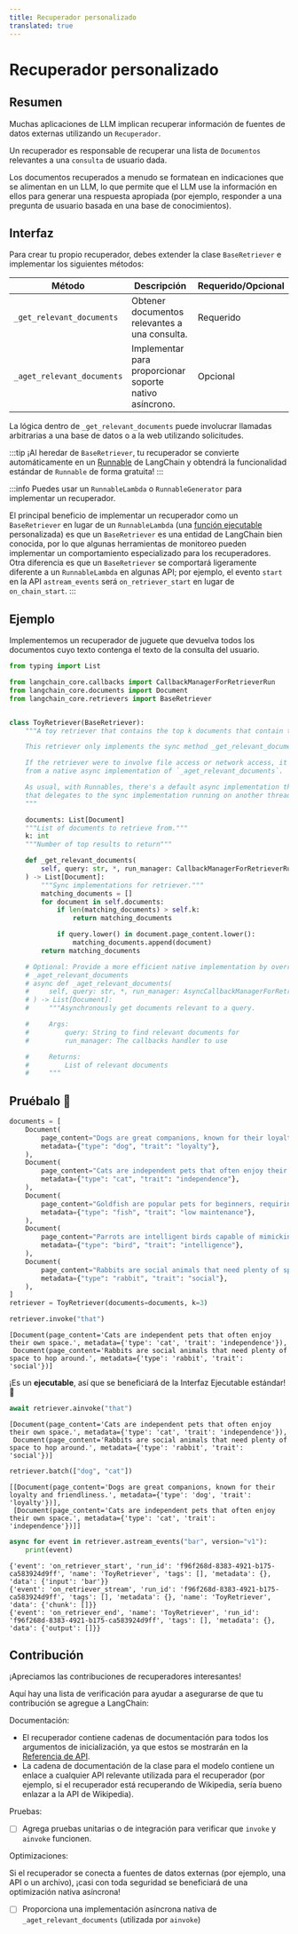 ```yaml
---
title: Recuperador personalizado
translated: true
---
```


# Recuperador personalizado

## Resumen

Muchas aplicaciones de LLM implican recuperar información de fuentes de datos externas utilizando un `Recuperador`.

Un recuperador es responsable de recuperar una lista de `Documentos` relevantes a una `consulta` de usuario dada.

Los documentos recuperados a menudo se formatean en indicaciones que se alimentan en un LLM, lo que permite que el LLM use la información en ellos para generar una respuesta apropiada (por ejemplo, responder a una pregunta de usuario basada en una base de conocimientos).

## Interfaz

Para crear tu propio recuperador, debes extender la clase `BaseRetriever` e implementar los siguientes métodos:

| Método                         | Descripción                                      | Requerido/Opcional |
|--------------------------------|--------------------------------------------------|-------------------|
| `_get_relevant_documents`      | Obtener documentos relevantes a una consulta.    | Requerido          |
| `_aget_relevant_documents`     | Implementar para proporcionar soporte nativo asíncrono. | Opcional |

La lógica dentro de `_get_relevant_documents` puede involucrar llamadas arbitrarias a una base de datos o a la web utilizando solicitudes.

:::tip
¡Al heredar de `BaseRetriever`, tu recuperador se convierte automáticamente en un [Runnable](/docs/expression_language/interface) de LangChain y obtendrá la funcionalidad estándar de `Runnable` de forma gratuita!
:::

:::info
Puedes usar un `RunnableLambda` o `RunnableGenerator` para implementar un recuperador.

El principal beneficio de implementar un recuperador como un `BaseRetriever` en lugar de un `RunnableLambda` (una [función ejecutable](/docs/expression_language/primitives/functions) personalizada) es que un `BaseRetriever` es una entidad de LangChain bien conocida, por lo que algunas herramientas de monitoreo pueden implementar un comportamiento especializado para los recuperadores. Otra diferencia es que un `BaseRetriever` se comportará ligeramente diferente a un `RunnableLambda` en algunas API; por ejemplo, el evento `start` en la API `astream_events` será `on_retriever_start` en lugar de `on_chain_start`.
:::

## Ejemplo

Implementemos un recuperador de juguete que devuelva todos los documentos cuyo texto contenga el texto de la consulta del usuario.

```python
from typing import List

from langchain_core.callbacks import CallbackManagerForRetrieverRun
from langchain_core.documents import Document
from langchain_core.retrievers import BaseRetriever


class ToyRetriever(BaseRetriever):
    """A toy retriever that contains the top k documents that contain the user query.

    This retriever only implements the sync method _get_relevant_documents.

    If the retriever were to involve file access or network access, it could benefit
    from a native async implementation of `_aget_relevant_documents`.

    As usual, with Runnables, there's a default async implementation that's provided
    that delegates to the sync implementation running on another thread.
    """

    documents: List[Document]
    """List of documents to retrieve from."""
    k: int
    """Number of top results to return"""

    def _get_relevant_documents(
        self, query: str, *, run_manager: CallbackManagerForRetrieverRun
    ) -> List[Document]:
        """Sync implementations for retriever."""
        matching_documents = []
        for document in self.documents:
            if len(matching_documents) > self.k:
                return matching_documents

            if query.lower() in document.page_content.lower():
                matching_documents.append(document)
        return matching_documents

    # Optional: Provide a more efficient native implementation by overriding
    # _aget_relevant_documents
    # async def _aget_relevant_documents(
    #     self, query: str, *, run_manager: AsyncCallbackManagerForRetrieverRun
    # ) -> List[Document]:
    #     """Asynchronously get documents relevant to a query.

    #     Args:
    #         query: String to find relevant documents for
    #         run_manager: The callbacks handler to use

    #     Returns:
    #         List of relevant documents
    #     """
```

## Pruébalo 🧪

```python
documents = [
    Document(
        page_content="Dogs are great companions, known for their loyalty and friendliness.",
        metadata={"type": "dog", "trait": "loyalty"},
    ),
    Document(
        page_content="Cats are independent pets that often enjoy their own space.",
        metadata={"type": "cat", "trait": "independence"},
    ),
    Document(
        page_content="Goldfish are popular pets for beginners, requiring relatively simple care.",
        metadata={"type": "fish", "trait": "low maintenance"},
    ),
    Document(
        page_content="Parrots are intelligent birds capable of mimicking human speech.",
        metadata={"type": "bird", "trait": "intelligence"},
    ),
    Document(
        page_content="Rabbits are social animals that need plenty of space to hop around.",
        metadata={"type": "rabbit", "trait": "social"},
    ),
]
retriever = ToyRetriever(documents=documents, k=3)
```

```python
retriever.invoke("that")
```

```output
[Document(page_content='Cats are independent pets that often enjoy their own space.', metadata={'type': 'cat', 'trait': 'independence'}),
 Document(page_content='Rabbits are social animals that need plenty of space to hop around.', metadata={'type': 'rabbit', 'trait': 'social'})]
```

¡Es un **ejecutable**, así que se beneficiará de la Interfaz Ejecutable estándar! 🤩

```python
await retriever.ainvoke("that")
```

```output
[Document(page_content='Cats are independent pets that often enjoy their own space.', metadata={'type': 'cat', 'trait': 'independence'}),
 Document(page_content='Rabbits are social animals that need plenty of space to hop around.', metadata={'type': 'rabbit', 'trait': 'social'})]
```

```python
retriever.batch(["dog", "cat"])
```

```output
[[Document(page_content='Dogs are great companions, known for their loyalty and friendliness.', metadata={'type': 'dog', 'trait': 'loyalty'})],
 [Document(page_content='Cats are independent pets that often enjoy their own space.', metadata={'type': 'cat', 'trait': 'independence'})]]
```

```python
async for event in retriever.astream_events("bar", version="v1"):
    print(event)
```

```output
{'event': 'on_retriever_start', 'run_id': 'f96f268d-8383-4921-b175-ca583924d9ff', 'name': 'ToyRetriever', 'tags': [], 'metadata': {}, 'data': {'input': 'bar'}}
{'event': 'on_retriever_stream', 'run_id': 'f96f268d-8383-4921-b175-ca583924d9ff', 'tags': [], 'metadata': {}, 'name': 'ToyRetriever', 'data': {'chunk': []}}
{'event': 'on_retriever_end', 'name': 'ToyRetriever', 'run_id': 'f96f268d-8383-4921-b175-ca583924d9ff', 'tags': [], 'metadata': {}, 'data': {'output': []}}
```

## Contribución

¡Apreciamos las contribuciones de recuperadores interesantes!

Aquí hay una lista de verificación para ayudar a asegurarse de que tu contribución se agregue a LangChain:

Documentación:

* El recuperador contiene cadenas de documentación para todos los argumentos de inicialización, ya que estos se mostrarán en la [Referencia de API](https://api.python.langchain.com/en/stable/langchain_api_reference.html).
* La cadena de documentación de la clase para el modelo contiene un enlace a cualquier API relevante utilizada para el recuperador (por ejemplo, si el recuperador está recuperando de Wikipedia, sería bueno enlazar a la API de Wikipedia).

Pruebas:

* [ ] Agrega pruebas unitarias o de integración para verificar que `invoke` y `ainvoke` funcionen.

Optimizaciones:

Si el recuperador se conecta a fuentes de datos externas (por ejemplo, una API o un archivo), ¡casi con toda seguridad se beneficiará de una optimización nativa asíncrona!

* [ ] Proporciona una implementación asíncrona nativa de `_aget_relevant_documents` (utilizada por `ainvoke`)

